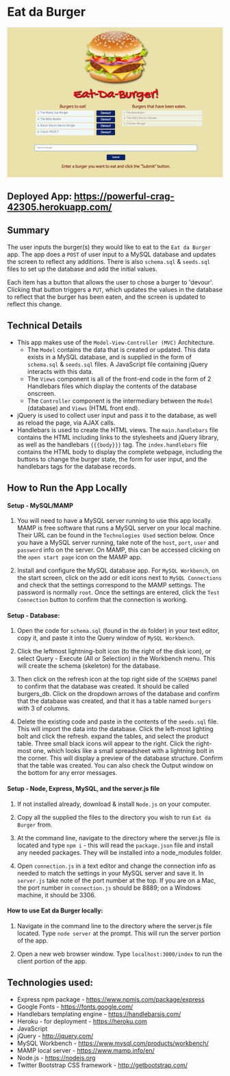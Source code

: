# Eat da Burger

![Eat da Burger app](./public/assets/images/burgers_app.png)

## Deployed App: https://powerful-crag-42305.herokuapp.com/

## Summary

The user inputs the burger(s) they would like to eat to the `Eat da Burger` app. The app does a `POST` of user input to a MySQL database and updates the screen to reflect any additions. There is also `schema.sql` & `seeds.sql` files to set up the database and add the initial values.

Each item has a button that allows the user to chose a burger to 'devour'. Clicking that button triggers a `PUT`, which updates the values in the database to reflect that the burger has been eaten, and the screen is updated to reflect this change.

## Technical Details

- This app makes use of the `Model-View-Controller (MVC)` Architecture.
  - The `Model` contains the data that is created or updated. This data exists in a MySQL database, and is supplied in the form of `schema.sql` & `seeds.sql` files. A JavaScript file containing jQuery interacts with this data.
  - The `Views` component is all of the front-end code in the form of 2 Handlebars files which display the contents of the database onscreen.
  - The `Controller` component is the intermediary between the `Model` (database) and `Views` (HTML front end).
- jQuery is used to collect user input and pass it to the database, as well as reload the page, via AJAX calls.
- Handlebars is used to create the HTML views. The `main.handlebars` file contains the HTML including links to the stylesheets and jQuery library, as well as the handlebars `{{{body}}}` tag. The `index.handlebars` file contains the HTML body to display the complete webpage, including the buttons to change the burger state, the form for user input, and the handlebars tags for the database records.

## How to Run the App Locally

#### Setup - MySQL/MAMP

1. You will need to have a MySQL server running to use this app locally. MAMP is free software that runs a MySQL server on your local machine. Their URL can be found in the `Technologies Used` section below. Once you have a MySQL server running, take note of the `host`, `port`, `user` and `password` info on the server. On MAMP, this can be accessed clicking on the `open start page` icon on the MAMP app.

2. Install and configure the MySQL database app. For `MySQL Workbench`, on the start screen, click on the add or edit icons next to `MySQL Connections` and check that the settings correspond to the MAMP settings. The password is normally `root`. Once the settings are entered, click the `Test Connection` button to confirm that the connection is working.

#### Setup - Database:

1. Open the code for `schema.sql` (found in the `db` folder) in your text editor, copy it, and paste it into the Query window of `MySQL Workbench`.

2. Click the leftmost lightning-bolt icon (to the right of the disk icon), or select Query - Execute (All or Selection) in the Workbench menu. This will create the schema (skeleton) for the database.

3. Then click on the refresh icon at the top right side of the `SCHEMAS` panel to confirm that the database was created. It should be called burgers_db. Click on the dropdown arrows of the database and confirm that the database was created, and that it has a table named `burgers` with 3 of columns.

4. Delete the existing code and paste in the contents of the `seeds.sql` file. This will import the data into the database. Click the left-most lighting bolt and click the refresh. expand the tables, and select the product table. Three small black icons will appear to the right. Click the right-most one, which looks like a small spreadsheet with a lightning bolt in the corner. This will display a preview of the database structure. Confirm that the table was created. You can also check the Output window on the bottom for any error messages.

#### Setup - Node, Express, MySQL, and the server.js file

1. If not installed already, download & install `Node.js` on your computer.

2. Copy all the supplied the files to the directory you wish to run `Eat da Burger` from.

3. At the command line, navigate to the directory where the server.js file is located and type `npm i` - this will read the `package.json` file and install any needed packages. They will be installed into a node_modules folder.

4. Open `connection.js` in a text editor and change the connection info as needed to match the settings in your MySQL server and save it. In `server.js` take note of the port number at the top. If you are on a Mac, the port number in `connection.js` should be 8889; on a Windows machine, it should be 3306.

#### How to use Eat da Burger locally:

1. Navigate in the command line to the directory where the server.js file located. Type `node server` at the prompt. This will run the server portion of the app.

2. Open a new web browser window. Type `localhost:3000/index` to run the client portion of the app.

## Technologies used:

- Express npm package - https://www.npmjs.com/package/express
- Google Fonts - https://fonts.google.com/
- Handlebars templating engine - https://handlebarsjs.com/
- Heroku - for deployment - https://heroku.com
- JavaScript
- jQuery - http://jquery.com/
- MySQL Workbench - https://www.mysql.com/products/workbench/
- MAMP local server - https://www.mamp.info/en/
- Node.js - https://nodejs.org
- Twitter Bootstrap CSS framework - http://getbootstrap.com/
